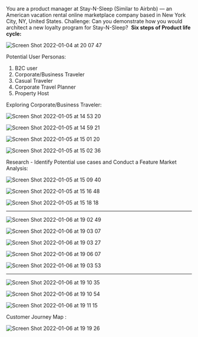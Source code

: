 
<hx>
You are a product manager at Stay-N-Sleep (Similar to Airbnb) — an American vacation rental online marketplace company based in New York City, NY, United States.
Challenge: Can you demonstrate how you would architect a new loyalty program for Stay-N-Sleep? 
</hx> 
<b>
Six steps of Product life cycle:
</b> 

![Screen Shot 2022-01-04 at 20 07 47](https://user-images.githubusercontent.com/49109424/148149504-e372846a-1790-41f3-bad6-0745cd17a833.png)

Potential User Personas:
1. B2C user
2. Corporate/Business Traveler
3. Casual Traveler
4. Corporate Travel Planner
5. Property Host

Exploring Corporate/Business Traveler:


![Screen Shot 2022-01-05 at 14 53 20](https://user-images.githubusercontent.com/49109424/148287988-853d41c9-4db6-4bee-bda7-4b413c56256e.png)


![Screen Shot 2022-01-05 at 14 59 21](https://user-images.githubusercontent.com/49109424/148289098-0620dc26-a595-4de1-8ad7-70d8ea8ae875.png)


![Screen Shot 2022-01-05 at 15 01 20](https://user-images.githubusercontent.com/49109424/148289128-080fe061-9f7e-4b49-b51f-3fc6023004c4.png)


![Screen Shot 2022-01-05 at 15 02 36](https://user-images.githubusercontent.com/49109424/148289139-7b2f016a-41f7-49ed-b11e-aae3bb2ff98d.png)



Research - Identify Potential use cases and Conduct a Feature Market Analysis:

![Screen Shot 2022-01-05 at 15 09 40](https://user-images.githubusercontent.com/49109424/148291138-2cd2c0b6-4525-4c0a-937c-ef7de55007c1.png)


![Screen Shot 2022-01-05 at 15 16 48](https://user-images.githubusercontent.com/49109424/148291226-d274bd02-d699-4011-9079-2f4c2b94e9d1.png)

![Screen Shot 2022-01-05 at 15 18 18](https://user-images.githubusercontent.com/49109424/148291242-5d0021bf-6fa3-46a5-9659-50e581dd293c.png)

-----
![Screen Shot 2022-01-06 at 19 02 49](https://user-images.githubusercontent.com/49109424/148474672-3998668c-518c-4b3e-9278-92374ddffbe4.png)

![Screen Shot 2022-01-06 at 19 03 07](https://user-images.githubusercontent.com/49109424/148474678-c7a056c5-ec6d-4249-8e16-513e98a90879.png)

![Screen Shot 2022-01-06 at 19 03 27](https://user-images.githubusercontent.com/49109424/148474691-71f48675-dc8c-4993-93fe-314e2d0bc0ec.png)

![Screen Shot 2022-01-06 at 19 06 07](https://user-images.githubusercontent.com/49109424/148474695-0c8f60a2-64c6-42b3-8af7-1f52081c4b1b.png)

![Screen Shot 2022-01-06 at 19 03 53](https://user-images.githubusercontent.com/49109424/148474710-4c2d8886-020a-4fb6-8882-aea6df8b636c.png)


----
![Screen Shot 2022-01-06 at 19 10 35](https://user-images.githubusercontent.com/49109424/148475006-67b4e6dc-181d-4e19-9e25-44a7fb77b3d5.png)

![Screen Shot 2022-01-06 at 19 10 54](https://user-images.githubusercontent.com/49109424/148475010-167726f6-1691-4e2a-9409-9bd5765c0404.png)

![Screen Shot 2022-01-06 at 19 11 15](https://user-images.githubusercontent.com/49109424/148475019-90eeeec8-9357-4ab8-bc85-98814782d695.png)


Customer Journey Map :


![Screen Shot 2022-01-06 at 19 19 26](https://user-images.githubusercontent.com/49109424/148475606-6f0ff8a4-efd4-44e7-b58b-c2aaa53ebde5.png)





